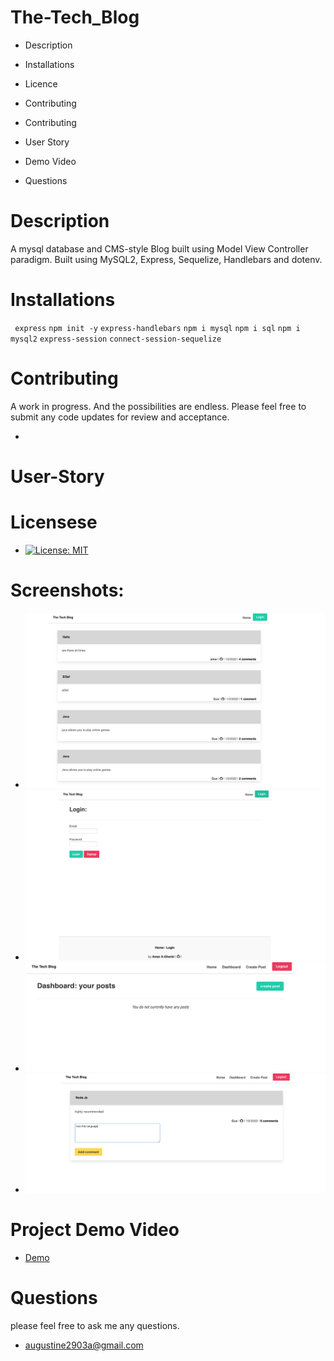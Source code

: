 # The-Tech_Blog
* Description
* Installations
* Licence
* Contributing
* Contributing
* User Story
* Demo Video

* Questions

# Description
 A mysql database and CMS-style Blog built using Model View Controller  paradigm. Built using MySQL2, Express, Sequelize,  Handlebars and dotenv.
# Installations
` express`
   `npm init -y`
   `express-handlebars`
   `npm i mysql`
   `npm i sql`
   `npm i mysql2`
   `express-session`
   `connect-session-sequelize`
   

# Contributing 
A work in progress. And the possibilities are endless.
Please feel free to submit any code updates for review and acceptance.

* 

# User-Story

 # Licensese 
 * [![License: MIT](https://img.shields.io/badge/License-MIT-yellow.svg)](https://opensource.org/licenses/MIT)
 # Screenshots:
 * ![Screenshoot1](images/image1.png)
 * ![Screenshoot1](images/image2.png)
 * ![Screenshoot1](images/image3.png)
 * ![Screenshoot1](images/image4.png)
 

 # Project Demo Video
 * [Demo](https://watch.screencastify.com/v/lcMPPsX2ez4aQHgCb15o)
 # Questions
 please feel free to ask me any questions.

 * augustine2903a@gmail.com